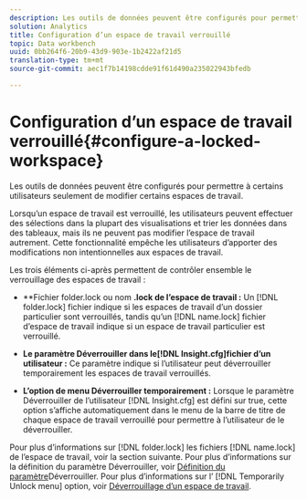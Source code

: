 ```yaml
---
description: Les outils de données peuvent être configurés pour permettre à certains utilisateurs seulement de modifier certains espaces de travail.
solution: Analytics
title: Configuration d’un espace de travail verrouillé
topic: Data workbench
uuid: 0bb264f6-20b9-43d9-903e-1b2422af21d5
translation-type: tm+mt
source-git-commit: aec1f7b14198cdde91f61d490a235022943bfedb

---
```



# Configuration d’un espace de travail verrouillé{#configure-a-locked-workspace}

Les outils de données peuvent être configurés pour permettre à certains utilisateurs seulement de modifier certains espaces de travail.

Lorsqu’un espace de travail est verrouillé, les utilisateurs peuvent effectuer des sélections dans la plupart des visualisations et trier les données dans des tableaux, mais ils ne peuvent pas modifier l’espace de travail autrement. Cette fonctionnalité empêche les utilisateurs d’apporter des modifications non intentionnelles aux espaces de travail.

Les trois éléments ci-après permettent de contrôler ensemble le verrouillage des espaces de travail :

* **Fichier folder.lock ou nom **.lock de l’espace de travail :** Un [!DNL folder.lock] fichier indique si les espaces de travail d’un dossier particulier sont verrouillés, tandis qu’un [!DNL name.lock] fichier d’espace de travail indique si un espace de travail particulier est verrouillé.

* **Le paramètre Déverrouiller dans le[!DNL Insight.cfg]fichier d’un utilisateur :** Ce paramètre indique si l’utilisateur peut déverrouiller temporairement les espaces de travail verrouillés.
* **L’option de menu Déverrouiller temporairement :** Lorsque le paramètre Déverrouiller de l’utilisateur [!DNL Insight.cfg] est défini sur true, cette option s’affiche automatiquement dans le menu de la barre de titre de chaque espace de travail verrouillé pour permettre à l’utilisateur de le déverrouiller.

Pour plus d’informations sur [!DNL folder.lock] les fichiers [!DNL name.lock] de l’espace de travail, voir la section suivante. Pour plus d’informations sur la définition du paramètre Déverrouiller, voir [Définition du paramètre](../../../../home/c-get-started/c-intf-anlys-ftrs/c-config-locked-wkspc/c-unlck-param.md#concept-b018a85c6217489aa01b17845872df7f)Déverrouiller. Pour plus d’informations sur l’ [!DNL Temporarily Unlock menu] option, voir [Déverrouillage d’un espace de travail](../../../../home/c-get-started/c-work-worksp/c-unlock-wksp.md#concept-18ada952aecf45c79a806b31b294023e).
